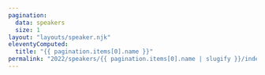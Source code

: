 ```yaml
---
pagination:
  data: speakers
  size: 1
layout: "layouts/speaker.njk"
eleventyComputed:
  title: "{{ pagination.items[0].name }}"
permalink: "2022/speakers/{{ pagination.items[0].name | slugify }}/index.html"
---
```


